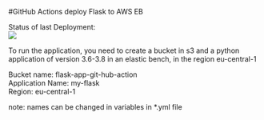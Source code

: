 #GitHub Actions deploy Flask to AWS EB

Status of last Deployment:<br>
<img src="https://github.com/aymandy/git-learn/workflows/CI-CD-Pipline-to-aws-ElasticBeanstalk/badge.svg?branch=master">
<br>


To run the application, you need to create a bucket in s3 and a python application of version 3.6-3.8 in an elastic bench, in the region eu-central-1

Bucket name: flask-app-git-hub-action \
Application Name: my-flask \
Region: eu-central-1

note: names can be changed in variables in *.yml file